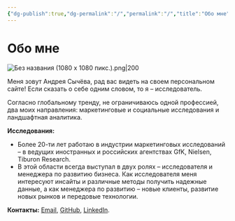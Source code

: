 ```yaml
---
{"dg-publish":true,"dg-permalink":"/","permalink":"/","title":"Обо мне","tags":["gardenEntry"]}
---
```




# Обо мне


![Без названия (1080 x 1080 пикс.).png|200](/img/user/%D0%91%D0%B5%D0%B7%20%D0%BD%D0%B0%D0%B7%D0%B2%D0%B0%D0%BD%D0%B8%D1%8F%20(1080%20x%201080%20%D0%BF%D0%B8%D0%BA%D1%81.).png)

Меня зовут Андрея Сычёва, рад вас видеть на своем персональном сайте!
Если сказать о себе одним словом, то я – исследователь.

Согласно глобальному тренду, не ограничиваюсь одной профессией, два моих направления:  маркетинговые и социальные исследования и ландшафтная аналитика.

**Исследования:**
- Более 20-ти лет работаю в индустрии маркетинговых исследований – в ведущих иностранных и российских агентствах GfK, Nielsen, Tiburon Research.
- В этой области всегда выступал в двух ролях – исследователя и менеджера по развитию бизнеса. Как исследователя меня интересуют инсайты и различные методы получить надежные данные, а как менеджера по развитию – новые клиенты, развитие новых рынков и передовые технологии.






**Контакты:** [Email](mailto:andreysychev@example.com), [GitHub](https://github.com/asychev599), [LinkedIn](https://linkedin.com/in/andreysychev).


